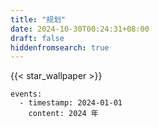 ```yaml
---
title: "规划"
date: 2024-10-30T00:24:31+08:00
draft: false
hiddenfromsearch: true
---
```


{{< star_wallpaper >}}

```timeline {animation=true reverse=true}
events:
  - timestamp: 2024-01-01
    content: 2024 年 
```
